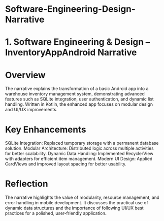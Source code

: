 # Software-Engineering-Design-Narrative

# 1. Software Engineering & Design – InventoryAppAndroid Narrative

# Overview
The narrative explains the transformation of a basic Android app into a warehouse inventory management system, demonstrating advanced features such as SQLite integration, user authentication, and dynamic list handling. Written in Kotlin, the enhanced app focuses on modular design and UI/UX improvements.

# Key Enhancements
SQLite Integration: Replaced temporary storage with a permanent database solution.
Modular Architecture: Distributed logic across multiple activities for better scalability.
Dynamic Data Handling: Implemented RecyclerView with adapters for efficient item management.
Modern UI Design: Applied CardViews and improved layout spacing for better usability.

# Reflection
The narrative highlights the value of modularity, resource management, and error handling in mobile development. It discusses the practical use of dynamic data structures and the importance of following UI/UX best practices for a polished, user-friendly application.
